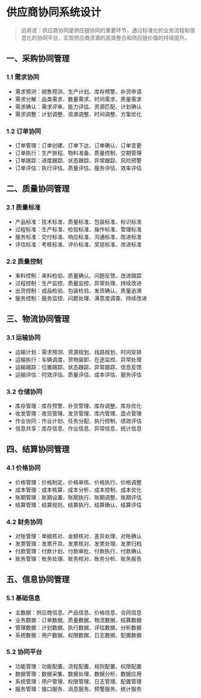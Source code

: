 # 供应商协同系统设计

> 远哥说：供应商协同是供应链协同的重要环节，通过标准化的业务流程和信息化的协同平台，实现供应商资源的高效整合和供应链价值的持续提升。

## 一、采购协同管理

### 1.1 需求协同
- 需求预测：销售预测、生产计划、库存预警、补货申请
- 需求分解：品类需求、数量需求、时间需求、质量需求
- 需求确认：需求评审、能力评估、资源匹配、计划确认
- 需求调整：计划调整、资源调整、时间调整、方案优化

### 1.2 订单协同
- 订单管理：订单创建、订单下达、订单确认、订单变更
- 订单执行：生产排程、物料准备、质量控制、交期管理
- 订单跟踪：进度跟踪、状态跟踪、异常跟踪、风险预警
- 订单评估：执行评估、质量评估、服务评估、效率评估

## 二、质量协同管理

### 2.1 质量标准
- 产品标准：技术标准、质量标准、包装标准、标识标准
- 过程标准：生产标准、检验标准、操作标准、管理标准
- 服务标准：交付标准、响应标准、沟通标准、改进标准
- 评估标准：考核标准、评价标准、奖惩标准、改进标准

### 2.2 质量控制
- 来料控制：来料检验、质量确认、问题反馈、改进跟踪
- 过程控制：生产监控、质量监控、异常处理、持续改进
- 出货控制：成品检验、包装检验、发货确认、质量追溯
- 服务控制：服务监控、问题处理、满意度调查、持续改进

## 三、物流协同管理

### 3.1 运输协同
- 运输计划：需求预测、资源规划、线路规划、时间安排
- 运输执行：车辆调度、货物装卸、在途监控、异常处理
- 运输跟踪：位置跟踪、状态跟踪、异常跟踪、信息反馈
- 运输评估：时效评估、质量评估、成本评估、服务评估

### 3.2 仓储协同
- 库存管理：库存预警、补货管理、库存调整、库存优化
- 收发管理：收货管理、发货管理、库内管理、盘点管理
- 作业协同：作业计划、任务分配、执行控制、绩效评估
- 信息共享：库存信息、作业信息、异常信息、统计信息

## 四、结算协同管理

### 4.1 价格协同
- 价格管理：价格制定、价格审核、价格执行、价格调整
- 成本管理：成本核算、成本分析、成本控制、成本优化
- 账期管理：账期设置、账期执行、账期调整、账期评估
- 结算管理：结算规则、结算执行、结算确认、结算评估

### 4.2 财务协同
- 对账管理：单据核对、金额核对、差异处理、对账确认
- 发票管理：发票开具、发票核对、发票处理、发票归档
- 付款管理：付款计划、付款审批、付款执行、付款确认
- 账务管理：账务处理、账务核对、账务分析、账务报告

## 五、信息协同管理

### 5.1 基础信息
- 主数据：供应商信息、产品信息、价格信息、合同信息
- 业务数据：订单数据、质量数据、物流数据、结算数据
- 管理数据：计划数据、执行数据、评估数据、分析数据
- 系统数据：用户数据、权限数据、日志数据、配置数据

### 5.2 协同平台
- 功能管理：功能配置、流程配置、规则配置、权限配置
- 数据管理：数据采集、数据处理、数据分析、数据应用
- 系统管理：用户管理、权限管理、日志管理、配置管理
- 服务管理：接口服务、消息服务、预警服务、统计服务